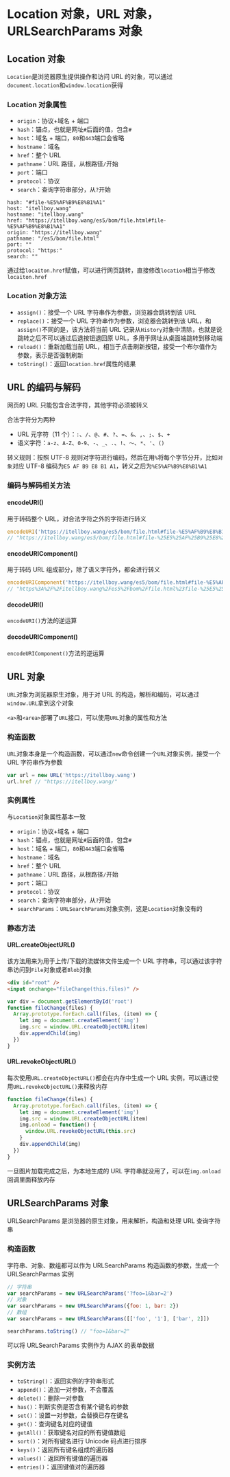 # Location 对象，URL 对象，URLSearchParams 对象

## Location 对象

`Location`是浏览器原生提供操作和访问 URL 的对象，可以通过`document.location`和`window.location`获得

### Location 对象属性

* `origin`：协议+域名 + 端口
* `hash`：锚点，也就是网址`#`后面的值，包含`#`
* `host`：域名 + 端口，`80`和`443`端口会省略
* `hostname`：域名
* `href`：整个 URL
* `pathname`：URL 路径，从根路径`/`开始
* `port`：端口
* `protocol`：协议
* `search`：查询字符串部分，从`?`开始

```
hash: "#file-%E5%AF%B9%E8%B1%A1"
host: "itellboy.wang"
hostname: "itellboy.wang"
href: "https://itellboy.wang/es5/bom/file.html#file-%E5%AF%B9%E8%B1%A1"
origin: "https://itellboy.wang"
pathname: "/es5/bom/file.html"
port: ""
protocol: "https:"
search: ""
```

通过给`locaiton.href`赋值，可以进行网页跳转，直接修改`location`相当于修改`locaiton.href`

### Location 对象方法

* `assign()`：接受一个 URL 字符串作为参数，浏览器会跳转到该 URL
* `replace()`：接受一个 URL 字符串作为参数，浏览器会跳转到该 URL，和`assign()`不同的是，该方法将当前 URL 记录从`History`对象中清除，也就是说跳转之后不可以通过后退按钮退回原 URL，多用于网址从桌面端跳转到移动端
* `reload()`：重新加载当前 URL，相当于点击刷新按钮，接受一个布尔值作为参数，表示是否强制刷新
* `toString()`：返回`location.href`属性的结果

## URL 的编码与解码

网页的 URL 只能包含合法字符，其他字符必须被转义

合法字符分为两种

* URL 元字符（11 个）：`:`、`/`、`@`、`#`、`?`、`=`、`&`、`,`、`;`、`$`、`+`
* 语义字符：`a-z`、`A-Z`、`0-9`、`-`、`_`、`.`、`!`、`～`、`*`、`'`、`()`

转义规则：按照 UTF-8 规则对字符进行编码，然后在用`%`将每个字节分开，比如`对象`对应 UTF-8 编码为`E5 AF B9 E8 B1 A1`，转义之后为`%E5%AF%B9%E8%B1%A1`

### 编码与解码相关方法

#### encodeURI()

用于转码整个 URL，对合法字符之外的字符进行转义

```javascript
encodeURI('https://itellboy.wang/es5/bom/file.html#file-%E5%AF%B9%E8%B1%A1')
// "https://itellboy.wang/es5/bom/file.html#file-%25E5%25AF%25B9%25E8%25B1%25A1"
```

#### encodeURIComponent()

用于转码 URL 组成部分，除了语义字符外，都会进行转义

```javascript
encodeURIComponent('https://itellboy.wang/es5/bom/file.html#file-%E5%AF%B9%E8%B1%A1')
// "https%3A%2F%2Fitellboy.wang%2Fes5%2Fbom%2Ffile.html%23file-%25E5%25AF%25B9%25E8%25B1%25A1"
```

#### decodeURI()

`encodeURI()`方法的逆运算

#### decodeURIComponent()

`encodeURIComponent()`方法的逆运算

## URL 对象

`URL`对象为浏览器原生对象，用于对 URL 的构造，解析和编码，可以通过`window.URL`拿到这个对象

`<a>`和`<area>`部署了`URL`接口，可以使用`URL`对象的属性和方法

### 构造函数

`URL`对象本身是一个构造函数，可以通过`new`命令创建一个`URL`对象实例，接受一个 URL 字符串作为参数

```javascript
var url = new URL('https://itellboy.wang')
url.href // "https://itellboy.wang/"
```

### 实例属性

与`Location`对象属性基本一致

* `origin`：协议+域名 + 端口
* `hash`：锚点，也就是网址`#`后面的值，包含`#`
* `host`：域名 + 端口，`80`和`443`端口会省略
* `hostname`：域名
* `href`：整个 URL
* `pathname`：URL 路径，从根路径`/`开始
* `port`：端口
* `protocol`：协议
* `search`：查询字符串部分，从`?`开始
* `searchParams`：`URLSearchParams`对象实例，这是`Location`对象没有的

### 静态方法

#### URL.createObjectURL()

该方法用来为用于上传/下载的流媒体文件生成一个 URL 字符串，可以通过该字符串访问到`File`对象或者`Blob`对象

```html
<div id="root" />
<input onchange="fileChange(this.files)" />
```

```javascript
var div = document.getElementById('root')
function fileChange(files) {
  Array.prototype.forEach.call(files, (item) => {
    let img = document.createElement('img')
    img.src = window.URL.createObjectURL(item)
    div.appendChild(img)
  })
}
```

#### URL.revokeObjectURL()

每次使用`URL.createObjectURL()`都会在内存中生成一个 URL 实例，可以通过使用`URL.revokeObjectURL()`来释放内存

```javascript
function fileChange(files) {
  Array.prototype.forEach.call(files, (item) => {
    let img = document.createElement('img')
    img.src = window.URL.createObjectURL(item)
    img.onload = function() {
      window.URL.revokeObjectURL(this.src)
    }
    div.appendChild(img)
  })
}
```

一旦图片加载完成之后，为本地生成的 URL 字符串就没用了，可以在`img.onload`回调里面释放内存

## URLSearchParams 对象

URLSearchParams 是浏览器的原生对象，用来解析，构造和处理 URL 查询字符串

### 构造函数

字符串、对象、数组都可以作为 URLSearchParams 构造函数的参数，生成一个 URLSearchParmas 实例

```javascript
// 字符串
var searchParams = new URLSearchParams('?foo=1&bar=2')
// 对象
var searchParams = new URLSearchParams({foo: 1, bar: 2})
// 数组
var searchParams = new URLSearchParams([['foo', '1'], ['bar', 2]])

searchParams.toString() // "foo=1&bar=2"
```

可以将 URLSearchParams 实例作为 AJAX 的表单数据

### 实例方法

* `toString()`：返回实例的字符串形式
* `append()`：追加一对参数，不会覆盖
* `delete()`：删除一对参数
* `has()`：判断实例是否含有某个键名的参数
* `set()`：设置一对参数，会替换已存在键名
* `get()`：查询键名对应的键值
* `getAll()`：获取键名对应的所有键值数组
* `sort()`：对所有键名进行 Unicode 码点进行排序
* `keys()`：返回所有键名组成的遍历器
* `values()`：返回所有键值的遍历器
* `entries()`：返回键值对的遍历器
